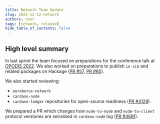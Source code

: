 ```yaml
---
title: Network Team Update
slug: 2022-12-12-network
authors: coot
tags: [network, release]
hide_table_of_contents: false
---
```


## High level summary

In last sprint the team focused on preparations for the conference talk at
[OPODIS 2022].  We also worked on preparations to publish `io-sim` and related
packages on Hackage ([PR #57], [PR #60]).

We also started reviewing:
* `ouroboros-network`
* `cardano-node`
* `cardano-ledger`
repositories for open-source readiness ([PR #4128]).

We prepared a PR which changes how `node-to-node` and `node-to-client` protocol
versiones are serialised in `cardano-node` log ([PR #4691]).

[OPODIS 2022]: https://sites.uclouvain.be/OPODIS2022/
[PR #57]: https://github.com/input-output-hk/io-sim/pull/57
[PR #60]: https://github.com/input-output-hk/io-sim/pull/60
[PR #4128]: https://github.com/input-output-hk/ouroboros-network/pull/4218
[PR #4691]: https://github.com/input-output-hk/cardano-node/pull/4691
